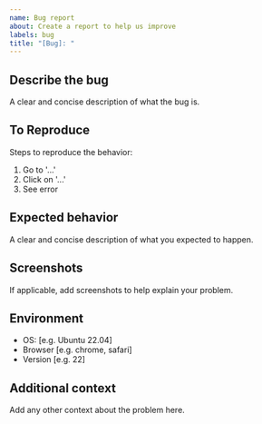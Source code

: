 ```yaml
---
name: Bug report
about: Create a report to help us improve
labels: bug
title: "[Bug]: "
---
```


## Describe the bug
A clear and concise description of what the bug is.

## To Reproduce
Steps to reproduce the behavior:
1. Go to '...'
2. Click on '...'
3. See error

## Expected behavior
A clear and concise description of what you expected to happen.

## Screenshots
If applicable, add screenshots to help explain your problem.

## Environment
- OS: [e.g. Ubuntu 22.04]
- Browser [e.g. chrome, safari]
- Version [e.g. 22]

## Additional context
Add any other context about the problem here.
